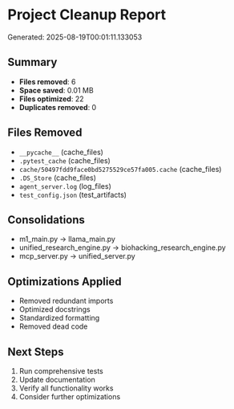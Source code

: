 # Project Cleanup Report

Generated: 2025-08-19T00:01:11.133053

## Summary
- **Files removed**: 6
- **Space saved**: 0.01 MB
- **Files optimized**: 22
- **Duplicates removed**: 0

## Files Removed
- `__pycache__` (cache_files)
- `.pytest_cache` (cache_files)
- `cache/50497fdd9face0bd5275529ce57fa005.cache` (cache_files)
- `.DS_Store` (cache_files)
- `agent_server.log` (log_files)
- `test_config.json` (test_artifacts)

## Consolidations
- m1_main.py → llama_main.py
- unified_research_engine.py → biohacking_research_engine.py
- mcp_server.py → unified_server.py

## Optimizations Applied
- Removed redundant imports
- Optimized docstrings
- Standardized formatting
- Removed dead code

## Next Steps
1. Run comprehensive tests
2. Update documentation
3. Verify all functionality works
4. Consider further optimizations
